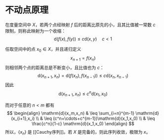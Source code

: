 # 不动点原理

在度量空间中 $X$，若两个点经映射 $f$ 后的距离比原先的小，且其比值被一常数 $c$ 限制，则称此映射为一个收缩：
$$ \mathrm{d}(f(x),f(y)) \leq c \mathrm{d}(x,y) \quad c< 1 $$

任取空间中的点 $x_0\in X$，并且递归定义
$$ x_{n+1}=f(x_n) $$
则相邻两个点的距离总是不断变小，且比值也为 $c$：
$$ \mathrm{d}(x_{n+1},x_n)=\mathrm{d}(f(x_n),f(x_{n-1})) \leq c \mathrm{d}(x_n,x_{n-1}) $$
因此
$$ \mathrm{d}(x_{n+1},x_n) \leq c^n \mathrm{d}(x_1,x_0) $$

而对于任意的 $n<m$ 都有
$$ \begin{align}
\mathrm{d}(x_m,x_n) & \leq \sum_{i=n}^{m-1} \mathrm{d}(x_{i+1},x_i) \\
& \leq (c^n+\cdots+c^{m-1})\mathrm{d}(x_1,x_0) \\
& \leq \frac{c^n}{1-c} \mathrm{d}(x_1,x_0)
\end{align} $$
所以，$\{ x_n \}$ 是 [[Cauchy序列]]。若 $X$ 是完备的，则此序列收敛，极限为 $x$。


